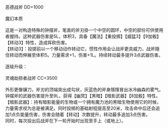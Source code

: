 <title>恶德战斧</title>
<meta name="GENERATOR" content="WinCHM">
<meta http-equiv="Content-Type" content="text/html; charset=gb2312">
<br>
<br>恶德战斧 DD+1000
<br>
<br>魔幻本质
<br>
<br>这是一对构造特殊的钟摆斧，笔直的斧刃掛一个中空的圆环，中空的部份可供使用者握持。这种武器伤害是5L，体积3，具备【魔法】【重投掷】【威猛3】【9加骰】【转动3】特性，造成挥砍伤害。
<br>【转动3】：投掷前以一个移动动作转动它，惯性作用会让战斧更具威力，战斧隨住转动而伸展至体积5。力量需求+1，伤害+1L。持续转动最多提升3点武器伤害。
<br>
<br>逐级升级：
<br>
<br>灵魂劫掠者战斧 CC+3500
<br>
<br>外形更像镰刀，斧刃的顶端突出成勾状，灰蓝色的斧身隱隱冒出冰冷幽森的雾气。钟摆斧的武器伤害提升至9L，获得【幽冥】【黑暗】【暗影武器】【8加骰】特性。
<br>【暗影武器】：持有暗影能量的生物或一个拥有魔力池的黑暗生物使用它的时候，力量需求视为总是被满足。同时投掷的基础射程提高至20米，攻击命中后还会追加1点负能量伤害，伤害会随着【转动】次数提升，转动最多追加3点伤害。
<br>同时，每次投出后战斧在下一轮开始时出现至手上（或地上）。